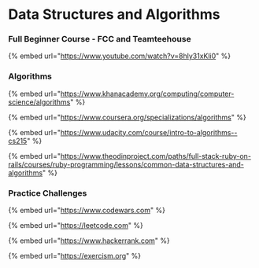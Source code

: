 # Data Structures and Algorithms

### Full Beginner Course - FCC and Teamteehouse

{% embed url="https://www.youtube.com/watch?v=8hly31xKli0" %}

### Algorithms

{% embed url="https://www.khanacademy.org/computing/computer-science/algorithms" %}

{% embed url="https://www.coursera.org/specializations/algorithms" %}

{% embed url="https://www.udacity.com/course/intro-to-algorithms--cs215" %}

{% embed url="https://www.theodinproject.com/paths/full-stack-ruby-on-rails/courses/ruby-programming/lessons/common-data-structures-and-algorithms" %}

### Practice Challenges

{% embed url="https://www.codewars.com" %}

{% embed url="https://leetcode.com" %}

{% embed url="https://www.hackerrank.com" %}

{% embed url="https://exercism.org" %}
